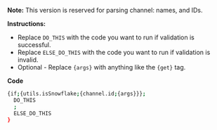 **Note:** This version is reserved for parsing channel: names, and IDs.

**Instructions:**
* Replace `DO_THIS` with the code you want to run if validation is successful.
* Replace `ELSE_DO_THIS` with the code you want to run if validation is invalid.
* Optional - Replace `{args}` with anything like the `{get}` tag.

**Code**
```sh
{if;{utils.isSnowflake;{channel.id;{args}}};
  DO_THIS
  ;
  ELSE_DO_THIS
}
```
